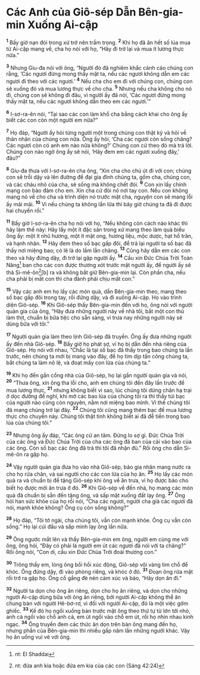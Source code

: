 # Các Anh của Giô-sép Dẫn Bên-gia-min Xuống Ai-cập
<sup><b>1</b></sup> Bấy giờ nạn đói trong xứ trở nên trầm trọng. <sup><b>2</b></sup> Khi họ đã ăn hết số lúa mua từ Ai-cập mang về, cha họ nói với họ, “Hãy đi trở lại và mua ít lương thực nữa.”

<sup><b>3</b></sup> Nhưng Giu-đa nói với ông, “Người đó đã nghiêm khắc cảnh cáo chúng con rằng, ‘Các ngươi đừng mong thấy mặt ta, nếu các ngươi không dẫn em các ngươi đi theo với các ngươi.’ <sup><b>4</b></sup> Nếu cha cho em đi với chúng con, chúng con sẽ xuống đó và mua lương thực về cho cha. <sup><b>5</b></sup> Nhưng nếu cha không cho nó đi, chúng con sẽ không đi đâu, vì người ấy đã nói, ‘Các ngươi đừng mong thấy mặt ta, nếu các ngươi không dẫn theo em các ngươi.’”

<sup><b>6</b></sup> I-sơ-ra-ên nói, “Tại sao các con làm khổ cha bằng cách khai cho ông ấy biết các con còn một người em nữa?”

<sup><b>7</b></sup> Họ đáp, “Người ấy hỏi từng người một trong chúng con thật kỹ và hỏi về thân nhân của chúng con nữa. Ông ấy hỏi, ‘Cha các ngươi còn sống chăng? Các ngươi còn có anh em nào nữa không?’ Chúng con cứ theo đó mà trả lời. Chúng con nào ngờ ông ấy sẽ nói, ‘Hãy đem em các ngươi xuống đây,’ đâu?”

<sup><b>8</b></sup> Giu-đa thưa với I-sơ-ra-ên cha ông, “Xin cha cho chú út đi với con; chúng con sẽ trỗi dậy và lên đường để đại gia đình chúng ta, gồm cha, chúng con, và các cháu nhỏ của cha, sẽ sống mà không chết đói. <sup><b>9</b></sup> Con xin lấy chính mạng con bảo đảm cho em. Xin cha cứ đòi nó nơi tay con. Nếu con không mang nó về cho cha và trình diện nó trước mặt cha, nguyện con sẽ mang lỗi ấy mãi mãi. <sup><b>10</b></sup> Vì nếu chúng ta không lần lữa thì bây giờ chúng ta đã đi được hai chuyến rồi.”

<sup><b>11</b></sup> Bấy giờ I-sơ-ra-ên cha họ nói với họ, “Nếu không còn cách nào khác thì hãy làm thế này: Hãy lấy một ít đặc sản trong xứ mang theo làm quà biếu ông ấy: một ít nhũ hương, một ít mật ong, hương liệu, mộc dược, hạt hồ trăn, và hạnh nhân. <sup><b>12</b></sup> Hãy đem theo số bạc gấp đôi, để trả lại người ta số bạc đã thấy nơi miệng bao; có lẽ là do lầm lẫn chăng. <sup><b>13</b></sup> Cũng hãy dẫn em các con theo và hãy đứng dậy, đi trở lại gặp người ấy. <sup><b>14</b></sup> Cầu xin Ðức Chúa Trời Toàn Năng[^1] ban cho các con được thương xót trước mặt người ấy, để người ấy sẽ thả Si-mê-ôn[^2][b] ra và không bắt giữ Bên-gia-min lại. Còn phần cha, nếu cha phải bị mất con thì cha đành phải chịu mất con.”

<sup><b>15</b></sup> Vậy các anh em họ lấy các món quà, dẫn Bên-gia-min theo, mang theo số bạc gấp đôi trong tay, rồi đứng dậy, và đi xuống Ai-cập. Họ vào trình diện Giô-sép. <sup><b>16</b></sup> Khi Giô-sép thấy Bên-gia-min đến với họ, ông nói với người quản gia của ông, “Hãy đưa những người này về nhà tôi, bắt một con thú làm thịt, chuẩn bị bữa tiệc cho sẵn sàng, vì trưa nay những người này sẽ dùng bữa với tôi.”

<sup><b>17</b></sup> Người quản gia làm theo lịnh Giô-sép đã truyền. Ông ấy đưa những người ấy đến nhà Giô-sép. <sup><b>18</b></sup> Bấy giờ họ phát sợ, vì họ bị dẫn đến nhà riêng của Giô-sép. Họ nói với nhau, “Chắc là tại số bạc đã thấy trong bao chúng ta lần trước, nên chúng ta mới bị mang vào đây, để họ tìm dịp tấn công chúng ta, bắt chúng ta làm nô lệ, và đoạt mấy con lừa của chúng ta.”

<sup><b>19</b></sup> Khi họ đến gần cổng nhà của Giô-sép, họ lại gần người quản gia và nói, <sup><b>20</b></sup> “Thưa ông, xin ông tha lỗi cho, anh em chúng tôi đến đây lần trước để mua lương thực, <sup><b>21</b></sup> nhưng không biết vì sao, lúc chúng tôi dừng chân hạ trại ở dọc đường để nghỉ, khi mở các bao lúa của chúng tôi ra thì thấy túi bạc của người nào cũng còn nguyên, nằm nơi miệng bao mình. Vì thế chúng tôi đã mang chúng trở lại đây. <sup><b>22</b></sup> Chúng tôi cũng mang thêm bạc để mua lương thực cho chuyến này. Chúng tôi thật tình không biết ai đã để tiền trong bao lúa của chúng tôi.”

<sup><b>23</b></sup> Nhưng ông ấy đáp, “Các ông cứ an tâm. Ðừng lo sợ gì. Ðức Chúa Trời của các ông và Ðức Chúa Trời của cha các ông đã ban của cải vào bao của các ông. Còn số bạc các ông đã trả thì tôi đã nhận đủ.” Rồi ông cho dẫn Si-mê-ôn ra gặp họ.

<sup><b>24</b></sup> Vậy người quản gia đưa họ vào nhà Giô-sép, bảo gia nhân mang nước ra cho họ rửa chân, và sai người cho các con lừa của họ ăn. <sup><b>25</b></sup> Họ lấy các món quà ra và chuẩn bị để tặng Giô-sép khi ông về ăn trưa, vì họ được báo cho biết họ được mời ăn trưa ở đó. <sup><b>26</b></sup> Khi Giô-sép về đến nhà, họ mang các món quà đã chuẩn bị sẵn đến tặng ông, và sấp mặt xuống đất lạy ông. <sup><b>27</b></sup> Ông hỏi han sức khỏe của họ rồi nói, “Cha các ngươi, người cha già các ngươi đã nói, mạnh khỏe không? Ông cụ còn sống không?”

<sup><b>28</b></sup> Họ đáp, “Tôi tớ ngài, cha chúng tôi, vẫn còn mạnh khỏe. Ông cụ vẫn còn sống.” Họ lại cúi đầu và sấp mình lạy ông lần nữa.

<sup><b>29</b></sup> Ông ngước mắt lên và thấy Bên-gia-min em ông, người em cùng mẹ với ông, ông hỏi, “Ðây có phải là người em út các ngươi đã nói với ta chăng?” Rồi ông nói, “Con ơi, cầu xin Ðức Chúa Trời đoái thương con.”

<sup><b>30</b></sup> Trông thấy em, lòng ông bồi hồi xúc động, Giô-sép vội vàng tìm chỗ để khóc. Ông đứng dậy, đi vào phòng riêng, và khóc ở đó. <sup><b>31</b></sup> Ðoạn ông rửa mặt rồi trở ra gặp họ. Ông cố gắng đè nén cảm xúc và bảo, “Hãy dọn ăn đi.”

<sup><b>32</b></sup> Người ta dọn cho ông ăn riêng, dọn cho họ ăn riêng, và dọn cho những người Ai-cập dùng bữa với ông ăn riêng, bởi người Ai-cập không thể ăn chung bàn với người Hê-bơ-rơ, vì đối với người Ai-cập, đó là một việc gớm ghiếc. <sup><b>33</b></sup> Kế đó họ ngồi xuống bàn trước mặt ông theo thứ tự từ lớn tới nhỏ, anh cả ngồi vào chỗ anh cả, em út ngồi vào chỗ em út, rồi họ nhìn nhau kinh ngạc. <sup><b>34</b></sup> Ông truyền đem các thức ăn dọn trên bàn ông mang đến họ, nhưng phần của Bên-gia-min thì nhiều gấp năm lần những người khác. Vậy họ ăn uống vui vẻ với ông.

[^1]: nt: El Shaddai
[^2]: nt: đứa anh kia hoặc đứa em kia của các con (Sáng 42:24)

